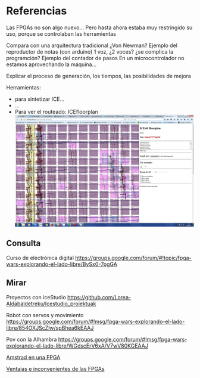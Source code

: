 # Referencias

Las FPGAs no son algo nuevo... Pero hasta ahora estaba muy restringido su uso, porque se controlaban las herramientas

Compara con una arquitectura tradicional ¿Von Newman?
Ejemplo del reproductor de notas (con arduino) 1 voz, ¿2 voces? ¿se complica la programción?
Ejemplo del contador de pasos
En un microcontrolador no estamos aprovechando la máquina...

Explicar el proceso de generación, los tiempos, las posibilidades de mejora

Herramientas:
* para sintetizar ICE...
* ...
* Para ver el routeado: ICEfloorplan
![ruteado](./images/ConexionadoFPGA.jpg)



## Consulta

Curso de electrónica digital https://groups.google.com/forum/#!topic/fpga-wars-explorando-el-lado-libre/BvSx0-7pgGA

## Mirar

Proyectos con iceStudio
https://github.com/Lorea-Aldabaldetreku/Icestudio_proiektuak

Robot con servos y movimiento https://groups.google.com/forum/#!msg/fpga-wars-explorando-el-lado-libre/854OXJScZlw/spBhea6kEAAJ

Pov con la Alhambra https://groups.google.com/forum/#!msg/fpga-wars-explorando-el-lado-libre/WGdscErV6xA/V7wV80KGEAAJ

[Amstrad en una FPGA](http://hackaday.com/2017/01/06/amstrad-on-an-fpga/)

[Ventajas e inconvenientes de las FPGAs](http://drmaker.es/no-lo-podras-creer-5-ventajas-9-desventajas-las-fpga/)
